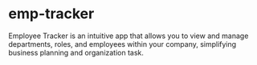 # emp-tracker
Employee Tracker is an intuitive app that allows you to view and manage departments, roles, and employees within your company, simplifying business planning and organization task.
